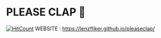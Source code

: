 # PLEASE CLAP :clap:
[![HitCount](http://hits.dwyl.io/lenzfliker/pleaseclap.svg)](http://hits.dwyl.io/lenzfliker/pleaseclap)
WEBSITE : https://lenzfliker.github.io/pleaseclap/
